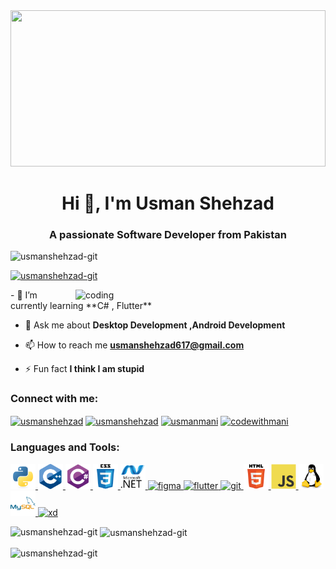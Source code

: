 <img height="250px" width="100%" src="https://engineering.giphy.com/wp-content/uploads/2017/06/api.gif">
<h1 align="center">Hi 👋, I'm Usman Shehzad</h1>
<h3 align="center">A passionate Software Developer from Pakistan</h3>

<p align="left"> <img src="https://komarev.com/ghpvc/?username=usmanshehzad-git&label=Profile%20views&color=0e75b6&style=flat" alt="usmanshehzad-git" /> </p>

<p align="left"> <a href="https://github.com/ryo-ma/github-profile-trophy"><img src="https://github-profile-trophy.vercel.app/?username=usmanshehzad-git" alt="usmanshehzad-git" /></a> </p>
<img align="right" alt="coding" width="400" src="https://www.bypeople.com/wp-content/uploads/2019/03/people-at-work.gif">
- 🌱 I’m currently learning **C# , Flutter**

- 💬 Ask me about **Desktop Development ,Android Development**

- 📫 How to reach me **usmanshehzad617@gmail.com**

- ⚡ Fun fact **I think I am stupid**

<h3 align="left">Connect with me:</h3>
<p align="left">
<a href="https://linkedin.com/in/usmanshehzad" target="blank"><img align="center" src="https://raw.githubusercontent.com/rahuldkjain/github-profile-readme-generator/master/src/images/icons/Social/linked-in-alt.svg" alt="usmanshehzad" height="30" width="40" /></a>
<a href="https://fb.com/usmanshehzad" target="blank"><img align="center" src="https://raw.githubusercontent.com/rahuldkjain/github-profile-readme-generator/master/src/images/icons/Social/facebook.svg" alt="usmanshehzad" height="30" width="40" /></a>
<a href="https://instagram.com/usmanmani" target="blank"><img align="center" src="https://raw.githubusercontent.com/rahuldkjain/github-profile-readme-generator/master/src/images/icons/Social/instagram.svg" alt="usmanmani" height="30" width="40" /></a>
<a href="https://www.youtube.com/c/codewithmani" target="blank"><img align="center" src="https://raw.githubusercontent.com/rahuldkjain/github-profile-readme-generator/master/src/images/icons/Social/youtube.svg" alt="codewithmani" height="30" width="40" /></a>
</p>

<h3 align="left">Languages and Tools:</h3>
<p align="left">
  <a href="https://www.python.org" target="_blank" rel="noreferrer"> 
  <img src="https://raw.githubusercontent.com/devicons/devicon/master/icons/python/python-original.svg" 
       alt="python" width="40" height="40"/> 
</a>
<a href="https://www.w3schools.com/cpp/" target="_blank" rel="noreferrer"> <img src="https://raw.githubusercontent.com/devicons/devicon/master/icons/cplusplus/cplusplus-original.svg" alt="cplusplus" width="40" height="40"/> </a> <a href="https://www.w3schools.com/cs/" target="_blank" rel="noreferrer"> <img src="https://raw.githubusercontent.com/devicons/devicon/master/icons/csharp/csharp-original.svg" alt="csharp" width="40" height="40"/> </a> <a href="https://www.w3schools.com/css/" target="_blank" rel="noreferrer"> <img src="https://raw.githubusercontent.com/devicons/devicon/master/icons/css3/css3-original-wordmark.svg" alt="css3" width="40" height="40"/> </a> <a href="https://dotnet.microsoft.com/" target="_blank" rel="noreferrer"> <img src="https://raw.githubusercontent.com/devicons/devicon/master/icons/dot-net/dot-net-original-wordmark.svg" alt="dotnet" width="40" height="40"/> </a> <a href="https://www.figma.com/" target="_blank" rel="noreferrer"> <img src="https://www.vectorlogo.zone/logos/figma/figma-icon.svg" alt="figma" width="40" height="40"/> </a> <a href="https://flutter.dev" target="_blank" rel="noreferrer"> <img src="https://www.vectorlogo.zone/logos/flutterio/flutterio-icon.svg" alt="flutter" width="40" height="40"/> </a> <a href="https://git-scm.com/" target="_blank" rel="noreferrer"> <img src="https://www.vectorlogo.zone/logos/git-scm/git-scm-icon.svg" alt="git" width="40" height="40"/> </a> <a href="https://www.w3.org/html/" target="_blank" rel="noreferrer"> <img src="https://raw.githubusercontent.com/devicons/devicon/master/icons/html5/html5-original-wordmark.svg" alt="html5" width="40" height="40"/> </a> <a href="https://developer.mozilla.org/en-US/docs/Web/JavaScript" target="_blank" rel="noreferrer"> <img src="https://raw.githubusercontent.com/devicons/devicon/master/icons/javascript/javascript-original.svg" alt="javascript" width="40" height="40"/> </a> <a href="https://www.linux.org/" target="_blank" rel="noreferrer"> <img src="https://raw.githubusercontent.com/devicons/devicon/master/icons/linux/linux-original.svg" alt="linux" width="40" height="40"/> </a> <a href="https://www.mysql.com/" target="_blank" rel="noreferrer"> <img src="https://raw.githubusercontent.com/devicons/devicon/master/icons/mysql/mysql-original-wordmark.svg" alt="mysql" width="40" height="40"/> </a> <a href="https://www.adobe.com/products/xd.html" target="_blank" rel="noreferrer"> <img src="https://cdn.worldvectorlogo.com/logos/adobe-xd.svg" alt="xd" width="40" height="40"/> </a> </p>

<p><img align="left" src="https://github-readme-stats.vercel.app/api/top-langs?username=usmanshehzad-git&show_icons=true&locale=en&layout=compact" alt="usmanshehzad-git" /></p>

<p>&nbsp;<img align="center" src="https://github-readme-stats.vercel.app/api?username=usmanshehzad-git&show_icons=true&locale=en" alt="usmanshehzad-git" /></p>

<p><img align="center" src="https://github-readme-streak-stats.herokuapp.com/?user=usmanshehzad-git&" alt="usmanshehzad-git" /></p>


